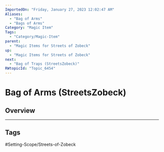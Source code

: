 ```yaml
---
ImportedOn: "Friday, January 27, 2023 12:02:47 AM"
Aliases:
  - "Bag of Arms"
  - "Bags of Arms"
Category: "Magic Item"
Tags:
  - "Category/Magic-Item"
parent:
  - "Magic Items for Streets of Zobeck"
up:
  - "Magic Items for Streets of Zobeck"
next:
  - "Bag of Traps (StreetsZobeck)"
RWtopicId: "Topic_6454"
---
```

# Bag of Arms (StreetsZobeck)
## Overview

---
## Tags
#Setting-Scope/Streets-of-Zobeck

